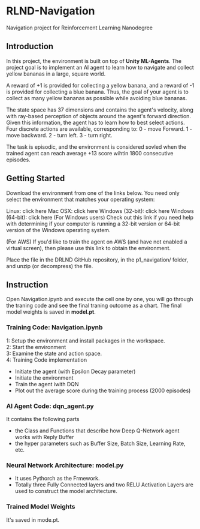 # RLND-Navigation
Navigation project for Reinforcement Learning Nanodegree


## Introduction
In this project, the environment is built on top of **Unity ML-Agents**. The project goal is to implement an AI agent to learn how to navigate and collect yellow bananas in a large, square world.

A reward of +1 is provided for collecting a yellow banana, and a reward of -1 is provided for collecting a blue banana. Thus, the goal of your agent is to collect as many yellow bananas as possible while avoiding blue bananas.

The state space has 37 dimensions and contains the agent's velocity, along with ray-based perception of objects around the agent's forward direction. Given this information, the agent has to learn how to best select actions. Four discrete actions are available, corresponding to: 
0 - move Forward.
1 - move backward.
2 - turn left.
3 - turn right.

The task is episodic, and the environment is considered sovled when the trained agent can reach average +13 score wihtin 1800 consecutive episodes.


## Getting Started

Download the environment from one of the links below. You need only select the environment that matches your operating system:

Linux: click here
Mac OSX: click here
Windows (32-bit): click here
Windows (64-bit): click here
(For Windows users) Check out this link if you need help with determining if your computer is running a 32-bit version or 64-bit version of the Windows operating system.

(For AWS) If you'd like to train the agent on AWS (and have not enabled a virtual screen), then please use this link to obtain the environment.

Place the file in the DRLND GitHub repository, in the p1_navigation/ folder, and unzip (or decompress) the file.


## Instruction
Open Navigation.ipynb and execute the cell one by one, you will go through the traning code and see the final traning outcome as a chart. The final model weights is saved in **model.pt**.

### Training Code: Navigation.ipynb
1: Setup the environment and install packages in the workspace.  
2: Start the environment  
3: Examine the state and action space.  
4: Training Code implementation  
- Initiate the agent (with Epsilon Decay parameter)  
- Initiate the environment  
- Train the agent iwith DQN  
- Plot out the average score during the training process (2000 episodes)

### AI Agent Code: dqn_agent.py
It contains the following parts
- the Class and Functions that describe how Deep Q-Network agent works with Reply Buffer
- the hyper parameters such as Buffer Size, Batch Size, Learning Rate, etc.

### Neural Network Architecture: model.py
- It uses Pythorch as the Frmework.
- Totally three Fully Connected layers and two RELU Activation Layers are used to construct the model architecture.

### Trained Model Weights
It's saved in mode.pt.
